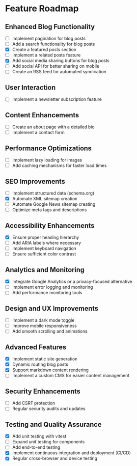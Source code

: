 # Feature Roadmap

## Enhanced Blog Functionality

- [ ] Implement pagination for blog posts
- [ ] Add a search functionality for blog posts
- [x] Create a featured posts section
- [ ] Implement a related posts feature
- [x] Add social media sharing buttons for blog posts
- [ ] Add social API for better sharing on mobile
- [ ] Create an RSS feed for automated syndication

## User Interaction

- [ ] Implement a newsletter subscription feature

## Content Enhancements

- [ ] Create an about page with a detailed bio
- [ ] Implement a contact form

## Performance Optimizations

- [ ] Implement lazy loading for images
- [ ] Add caching mechanisms for faster load times

## SEO Improvements

- [ ] Implement structured data (schema.org)
- [x] Automate XML sitemap creation
- [ ] Automate Google News sitemap creating
- [ ] Optimize meta tags and descriptions

## Accessibility Enhancements

- [x] Ensure proper heading hierarchy
- [ ] Add ARIA labels where necessary
- [ ] Implement keyboard navigation
- [ ] Ensure sufficient color contrast

## Analytics and Monitoring

- [x] Integrate Google Analytics or a privacy-focused alternative
- [ ] Implement error logging and monitoring
- [ ] Add performance monitoring tools

## Design and UX Improvements

- [ ] Implement a dark mode toggle
- [ ] Improve mobile responsiveness
- [ ] Add smooth scrolling and animations

## Advanced Features

- [x] Implement static site generation
- [x] Dynamic routing blog posts
- [x] Support markdown content rendering
- [ ] Implement a custom CMS for easier content management

## Security Enhancements

- [ ] Add CSRF protection
- [ ] Regular security audits and updates

## Testing and Quality Assurance

- [x] Add unit testing with vitest
- [ ] Expand unit testing for components
- [ ] Add end-to-end testing
- [x] Implement continuous integration and deployment (CI/CD)
- [x] Regular cross-browser and device testing
